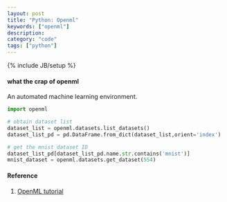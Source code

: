 ```yaml
---
layout: post
title: "Python: Openml"
keywords: ["openml"]
description: 
category: "code"
tags: ["python"]
---
```

{% include JB/setup %}

#### what the crap of openml

An automated machine learning environment.

```python
import openml

# obtain dataset list
dataset_list = openml.datasets.list_datasets()
dataset_list_pd = pd.DataFrame.from_dict(dataset_list,orient='index')

# get the mnist dataset ID
dataset_list_pd[dataset_list_pd.name.str.contains('mnist')]
mnist_dataset = openml.datasets.get_dataset(554)
```


#### Reference
1. [OpenML tutorial](https://openml.github.io/OpenML/Python-examples/)


